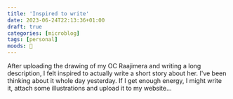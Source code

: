 ```yaml
---
title: 'Inspired to write'
date: 2023-06-24T22:13:36+01:00
draft: true
categories: [microblog]
tags: [personal] 
moods: 🤗
---
```

After uploading the drawing of my OC Raajimera and writing a long description, I felt inspired to actually write a short story about her. I've been thinking about it whole day yesterday. If I get enough energy, I might write it, attach some illustrations and upload it to my website...